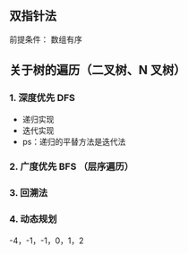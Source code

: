 ## 双指针法

前提条件： 数组有序

## 关于树的遍历（二叉树、N 叉树）

### 1. 深度优先 DFS

- 递归实现
- 迭代实现
- ps：递归的平替方法是迭代法

### 2. 广度优先 BFS （层序遍历）

### 3. 回溯法

### 4. 动态规划

-4，-1，-1，0，1，2
